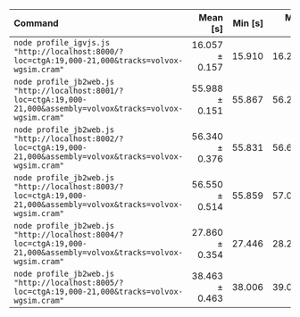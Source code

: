 | Command | Mean [s] | Min [s] | Max [s] | Relative |
|:---|---:|---:|---:|---:|
| `node profile_igvjs.js "http://localhost:8000/?loc=ctgA:19,000-21,000&tracks=volvox-wgsim.cram"` | 16.057 ± 0.157 | 15.910 | 16.275 | 1.00 |
| `node profile_jb2web.js "http://localhost:8001/?loc=ctgA:19,000-21,000&assembly=volvox&tracks=volvox-wgsim.cram"` | 55.988 ± 0.151 | 55.867 | 56.209 | 3.49 ± 0.04 |
| `node profile_jb2web.js "http://localhost:8002/?loc=ctgA:19,000-21,000&assembly=volvox&tracks=volvox-wgsim.cram"` | 56.340 ± 0.376 | 55.831 | 56.649 | 3.51 ± 0.04 |
| `node profile_jb2web.js "http://localhost:8003/?loc=ctgA:19,000-21,000&assembly=volvox&tracks=volvox-wgsim.cram"` | 56.550 ± 0.514 | 55.859 | 57.053 | 3.52 ± 0.05 |
| `node profile_jb2web.js "http://localhost:8004/?loc=ctgA:19,000-21,000&assembly=volvox&tracks=volvox-wgsim.cram"` | 27.860 ± 0.354 | 27.446 | 28.233 | 1.74 ± 0.03 |
| `node profile_jb2web.js "http://localhost:8005/?loc=ctgA:19,000-21,000&tracks=volvox-wgsim.cram"` | 38.463 ± 0.463 | 38.006 | 39.093 | 2.40 ± 0.04 |
